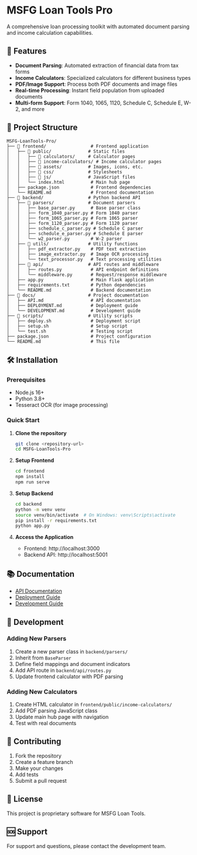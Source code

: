 # MSFG Loan Tools Pro

A comprehensive loan processing toolkit with automated document parsing and income calculation capabilities.

## 🚀 Features

- **Document Parsing**: Automated extraction of financial data from tax forms
- **Income Calculators**: Specialized calculators for different business types
- **PDF/Image Support**: Process both PDF documents and image files
- **Real-time Processing**: Instant field population from uploaded documents
- **Multi-form Support**: Form 1040, 1065, 1120, Schedule C, Schedule E, W-2, and more

## 📁 Project Structure

```
MSFG-LoanTools-Pro/
├── 📁 frontend/                 # Frontend application
│   ├── 📁 public/              # Static files
│   │   ├── 📁 calculators/     # Calculator pages
│   │   ├── 📁 income-calculators/ # Income calculator pages
│   │   ├── 📁 assets/          # Images, icons, etc.
│   │   ├── 📁 css/             # Stylesheets
│   │   ├── 📁 js/              # JavaScript files
│   │   └── index.html          # Main hub page
│   ├── package.json            # Frontend dependencies
│   └── README.md               # Frontend documentation
├── 📁 backend/                 # Python backend API
│   ├── 📁 parsers/             # Document parsers
│   │   ├── base_parser.py      # Base parser class
│   │   ├── form_1040_parser.py # Form 1040 parser
│   │   ├── form_1065_parser.py # Form 1065 parser
│   │   ├── form_1120_parser.py # Form 1120 parser
│   │   ├── schedule_c_parser.py # Schedule C parser
│   │   ├── schedule_e_parser.py # Schedule E parser
│   │   └── w2_parser.py        # W-2 parser
│   ├── 📁 utils/               # Utility functions
│   │   ├── pdf_extractor.py    # PDF text extraction
│   │   ├── image_extractor.py  # Image OCR processing
│   │   └── text_processor.py   # Text processing utilities
│   ├── 📁 api/                 # API routes and middleware
│   │   ├── routes.py           # API endpoint definitions
│   │   └── middleware.py       # Request/response middleware
│   ├── app.py                  # Main Flask application
│   ├── requirements.txt        # Python dependencies
│   └── README.md               # Backend documentation
├── 📁 docs/                    # Project documentation
│   ├── API.md                  # API documentation
│   ├── DEPLOYMENT.md           # Deployment guide
│   └── DEVELOPMENT.md          # Development guide
├── 📁 scripts/                 # Utility scripts
│   ├── deploy.sh               # Deployment script
│   ├── setup.sh                # Setup script
│   └── test.sh                 # Testing script
├── package.json                # Project configuration
└── README.md                   # This file
```

## 🛠️ Installation

### Prerequisites
- Node.js 16+ 
- Python 3.8+
- Tesseract OCR (for image processing)

### Quick Start

1. **Clone the repository**
   ```bash
   git clone <repository-url>
   cd MSFG-LoanTools-Pro
   ```

2. **Setup Frontend**
   ```bash
   cd frontend
   npm install
   npm run serve
   ```

3. **Setup Backend**
   ```bash
   cd backend
   python -m venv venv
   source venv/bin/activate  # On Windows: venv\Scripts\activate
   pip install -r requirements.txt
   python app.py
   ```

4. **Access the Application**
   - Frontend: http://localhost:3000
   - Backend API: http://localhost:5001

## 📚 Documentation

- [API Documentation](docs/API.md)
- [Deployment Guide](docs/DEPLOYMENT.md)
- [Development Guide](docs/DEVELOPMENT.md)

## 🔧 Development

### Adding New Parsers

1. Create a new parser class in `backend/parsers/`
2. Inherit from `BaseParser`
3. Define field mappings and document indicators
4. Add API route in `backend/api/routes.py`
5. Update frontend calculator with PDF parsing

### Adding New Calculators

1. Create HTML calculator in `frontend/public/income-calculators/`
2. Add PDF parsing JavaScript class
3. Update main hub page with navigation
4. Test with real documents

## 🤝 Contributing

1. Fork the repository
2. Create a feature branch
3. Make your changes
4. Add tests
5. Submit a pull request

## 📄 License

This project is proprietary software for MSFG Loan Tools.

## 🆘 Support

For support and questions, please contact the development team.







